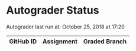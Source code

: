 # Autograder Status
Autograder last run at: October 25, 2018 at 17:20

| GitHub ID | Assignment | Graded Branch |
|-----------|------------|---------------|
